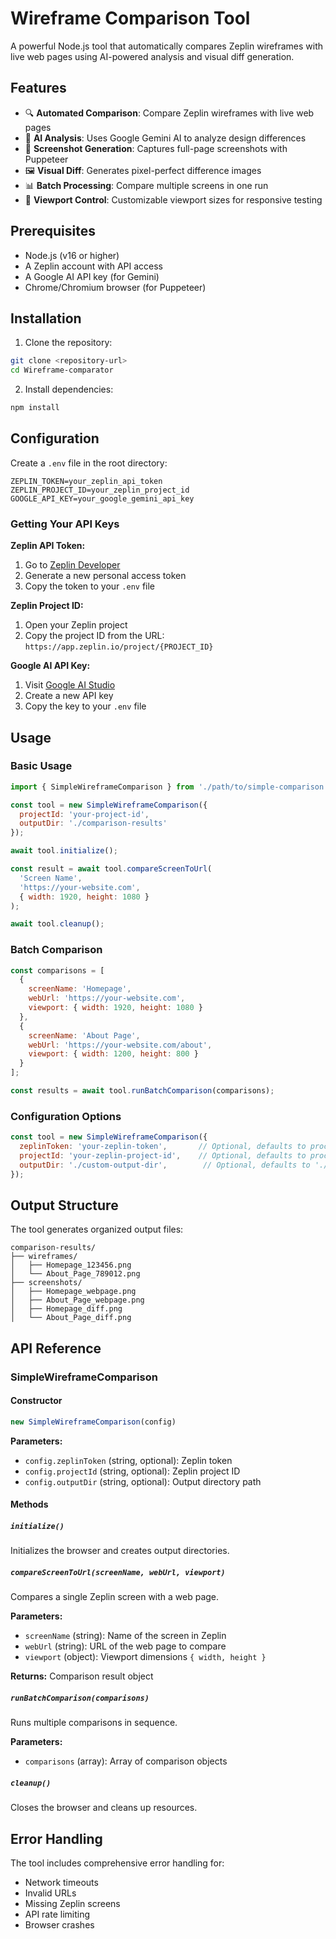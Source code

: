 # Wireframe Comparison Tool

A powerful Node.js tool that automatically compares Zeplin wireframes with live web pages using AI-powered analysis and visual diff generation.

## Features

- 🔍 **Automated Comparison**: Compare Zeplin wireframes with live web pages
- 🤖 **AI Analysis**: Uses Google Gemini AI to analyze design differences
- 📸 **Screenshot Generation**: Captures full-page screenshots with Puppeteer
- 🖼️ **Visual Diff**: Generates pixel-perfect difference images
- 📊 **Batch Processing**: Compare multiple screens in one run
- 🎯 **Viewport Control**: Customizable viewport sizes for responsive testing

## Prerequisites

- Node.js (v16 or higher)
- A Zeplin account with API access
- A Google AI API key (for Gemini)
- Chrome/Chromium browser (for Puppeteer)

## Installation

1. Clone the repository:
```bash
git clone <repository-url>
cd Wireframe-comparator
```

2. Install dependencies:
```bash
npm install
```

## Configuration

Create a `.env` file in the root directory:

```env
ZEPLIN_TOKEN=your_zeplin_api_token
ZEPLIN_PROJECT_ID=your_zeplin_project_id
GOOGLE_API_KEY=your_google_gemini_api_key
```

### Getting Your API Keys

**Zeplin API Token:**
1. Go to [Zeplin Developer](https://app.zeplin.io/profile/developer)
2. Generate a new personal access token
3. Copy the token to your `.env` file

**Zeplin Project ID:**
1. Open your Zeplin project
2. Copy the project ID from the URL: `https://app.zeplin.io/project/{PROJECT_ID}`

**Google AI API Key:**
1. Visit [Google AI Studio](https://aistudio.google.com/)
2. Create a new API key
3. Copy the key to your `.env` file

## Usage

### Basic Usage

```javascript
import { SimpleWireframeComparison } from './path/to/simple-comparison.js';

const tool = new SimpleWireframeComparison({
  projectId: 'your-project-id',
  outputDir: './comparison-results'
});

await tool.initialize();

const result = await tool.compareScreenToUrl(
  'Screen Name',
  'https://your-website.com',
  { width: 1920, height: 1080 }
);

await tool.cleanup();
```

### Batch Comparison

```javascript
const comparisons = [
  {
    screenName: 'Homepage',
    webUrl: 'https://your-website.com',
    viewport: { width: 1920, height: 1080 }
  },
  {
    screenName: 'About Page',
    webUrl: 'https://your-website.com/about',
    viewport: { width: 1200, height: 800 }
  }
];

const results = await tool.runBatchComparison(comparisons);
```

### Configuration Options

```javascript
const tool = new SimpleWireframeComparison({
  zeplinToken: 'your-zeplin-token',       // Optional, defaults to process.env.ZEPLIN_TOKEN
  projectId: 'your-zeplin-project-id',    // Optional, defaults to process.env.ZEPLIN_PROJECT_ID
  outputDir: './custom-output-dir',        // Optional, defaults to './comparison-results'
});
```

## Output Structure

The tool generates organized output files:

```
comparison-results/
├── wireframes/
│   ├── Homepage_123456.png
│   └── About_Page_789012.png
├── screenshots/
│   ├── Homepage_webpage.png
│   ├── About_Page_webpage.png
│   ├── Homepage_diff.png
│   └── About_Page_diff.png
```

## API Reference

### SimpleWireframeComparison

#### Constructor
```javascript
new SimpleWireframeComparison(config)
```

**Parameters:**
- `config.zeplinToken` (string, optional): Zeplin token
- `config.projectId` (string, optional): Zeplin project ID
- `config.outputDir` (string, optional): Output directory path

#### Methods

##### `initialize()`
Initializes the browser and creates output directories.

##### `compareScreenToUrl(screenName, webUrl, viewport)`
Compares a single Zeplin screen with a web page.

**Parameters:**
- `screenName` (string): Name of the screen in Zeplin
- `webUrl` (string): URL of the web page to compare
- `viewport` (object): Viewport dimensions `{ width, height }`

**Returns:** Comparison result object

##### `runBatchComparison(comparisons)`
Runs multiple comparisons in sequence.

**Parameters:**
- `comparisons` (array): Array of comparison objects

##### `cleanup()`
Closes the browser and cleans up resources.


## Error Handling

The tool includes comprehensive error handling for:
- Network timeouts
- Invalid URLs
- Missing Zeplin screens
- API rate limiting
- Browser crashes
